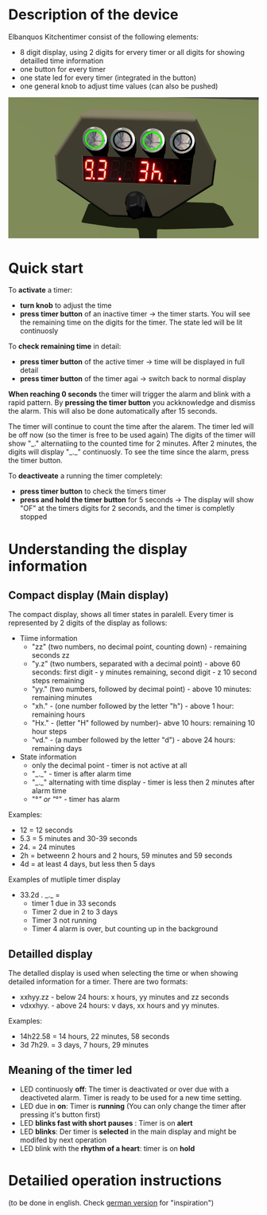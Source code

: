 # Description of the device
Elbanquos Kitchentimer consist of the following elements:
* 8 digit display, using 2 digits for ervery timer or all digits for showing detailled time information
* one button for every timer
* one state led for every timer (integrated in the button)
* one general knob to adjust time values (can also be pushed)

![vision_1](vision_1.jpg "Concept")

# Quick start
To **activate** a timer:
* **turn knob** to adjust the time
* **press timer button** of an inactive timer ->  the timer starts. You will see the remaining time on the digits for the timer. The state led will be lit continuosly

To **check remaining time** in detail:
* **press timer button** of the active timer -> time will be displayed in full detail
* **press timer button** of the timer agai -> switch back to normal display

**When reaching 0 seconds** the timer will trigger the alarm and blink with a rapid pattern.
By **pressing the timer button** you ackknowledge and dismiss the alarm. This will also be done automatically after 15 seconds. 

The timer will continue to count the time after the alarem. The timer led will be off now (so the timer is free to be used again) The digits of the timer will show "\_.\" alternatiing to the counted time for 2 minutes. After 2 minutes, the digits will display "\_.\_" continuosly. To see the time since the alarm, press the timer button.

To **deactiveate** a running the timer completely: 
* **press timer button** to check the timers timer
* **press and hold the timer button** for 5 seconds -> The display will show "OF" at the timers digits for 2 seconds, and the timer is completly stopped


# Understanding the display information
## Compact display (Main display)
The compact display, shows all timer states in paralell. Every timer is represented by 2 digits of the display as follows:
* Tiime information
    * "zz" (two numbers, no decimal point, counting down) - remaining seconds zz  
    * "y.z" (two numbers, separated with a decimal point) - above 60 seconds: first digit - y minutes remaining, second digit - z 10 second steps remaining
    * "yy." (two numbers, followed by decimal point) - above 10 minutes: remaining minutes
    * "xh." - (one number followed by the letter "h") - above 1 hour: remaining hours
    * "Hx." - (letter "H" followed by number)- abve 10 hours: remaining 10 hour steps
    * "vd." - (a number followed by the letter "d") - above 24 hours: remaining days 
* State information
    * only the decimal point - timer is not active at all
    * "\_.\_" - timer is after alarm time
    * "\_.\_" alternating with time display - timer is less then 2 minutes after alarm time
    * "°_" or "_°" - timer has alarm

Examples:
* 12 = 12 seconds 
* 5.3 = 5 minutes and 30-39 seconds
* 24. = 24 minutes
* 2h  = betweenn 2 hours and 2 hours, 59 minutes and 59 seconds
* 4d  = at least 4 days, but less then 5 days

Examples of mutliple timer display
* 33.2d . \_.\_   = 
    * timer 1 due in 33 seconds
    * Timer 2 due in  2 to 3 days
    * Timer 3 not running
    * Timer 4 alarm is over, but counting up in the background
 
## Detailled display
The detalled display is used when selecting the time or when showing detailed information for a timer. 
There are two formats:

* xxhyy.zz - below 24 hours: x hours, yy minutes and zz seconds
* vdxxhyy. - above 24 hours: v days, xx hours and yy minutes.

Examples:
* 14h22.58 = 14 hours, 22 minutes, 58 seconds 
* 3d 7h29. = 3 days, 7 hours, 29 minutes

## Meaning of the timer led
* LED continuosly **off**: The timer is deactivated or over due with a deactiveted alarm. Timer is ready to be used for a new time setting. 
* LED due in  **on**: Timer is **running** (You can only change the timer after pressing it's button first)
* LED **blinks fast with short pauses** : Timer is on **alert**
* LED **blinks**: Der timer is **selected** in the main display and might be modifed by next operation
* LED blink with the **rhythm of a heart**: timer is on **hold**

# Detailied operation instructions
(to be done in english. Check [german version](manual-de.html) for "inspiration")
